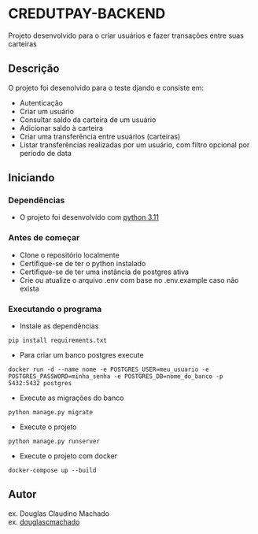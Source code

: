 # CREDUTPAY-BACKEND

Projeto desenvolvido para o criar usuários e fazer transações entre suas carteiras

## Descrição

O projeto foi desenolvido para o teste djando e consiste em:

- Autenticação
- Criar um usuário
- Consultar saldo da carteira de um usuário
- Adicionar saldo à carteira
- Criar uma transferência entre usuários (carteiras)
- Listar transferências realizadas por um usuário, com filtro opcional por período de data

## Iniciando

### Dependências

- O projeto foi desenvolvido com [python 3.11](https://www.python.org/downloads/release/python-3110/)

### Antes de começar

* Clone o repositório localmente
* Certifique-se de ter o python instalado
* Certifique-se de ter uma instância de postgres ativa
* Crie ou atualize o arquivo .env com base no .env.example caso não exista

### Executando o programa

* Instale as dependências
```
pip install requirements.txt
```

* Para criar um banco postgres execute
```
docker run -d --name nome -e POSTGRES_USER=meu_usuario -e POSTGRES_PASSWORD=minha_senha -e POSTGRES_DB=nome_do_banco -p 5432:5432 postgres
```

* Execute as migrações do banco
```
python manage.py migrate
```

* Execute o projeto
```
python manage.py runserver
```

* Execute o projeto com docker
```
docker-compose up --build
```

## Autor

ex. Douglas Claudino Machado  
ex. [douglascmachado](https://www.linkedin.com/in/douglascmachado/)
